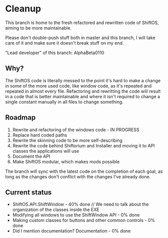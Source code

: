 Cleanup
=======
This branch is home to the fresh refactored and rewritten code of ShiftOS, aiming to be more maintainable.

Please don't double-push stuff both in master and this branch, I will take care of it and make sure it doesn't break stuff on my end.

"Lead developer" of this branch: AlphaBeta0110

Why?
----
The ShiftOS code is literally messed to the point it's hard to make a change in some of the more used code, like window code, as it's repeated and repeated in almost every file. 
Refactoring and rewritting the code will result in a code that is better maintainable and where it isn't required to change a single constant manually in all files to change something.

Roadmap
-------
1. Rewrite and refactoring of the windows code - IN PROGRESS
2. Replace hard coded paths
2. Rewrite the skinning code to be more self-describing
3. Rewrite the code behind Shiftorium and Installer and moving it to API classes the applications will use
4. Document the API
5. Make ShiftOS modular, which makes mods possible

The branch will sync with the latest code on the completion of each goal, as long as the changes don't conflict with the changes I've already done.

Current status
--------------
* ShiftOS.API.ShiftWindow - 40% done // We need to talk about the organization of the classes inside the EXE
* Modifying all windows to use the ShiftWindow API - 0% done
* Making custom classes for buttons and other common controls - 0% done
* Did I mention documentation? Documentation - 0% done
